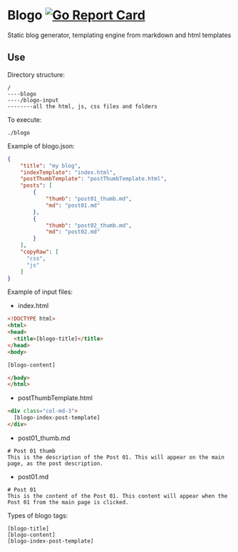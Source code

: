 # Blogo [![Go Report Card](https://goreportcard.com/badge/github.com/arnaucode/blogo)](https://goreportcard.com/report/github.com/arnaucode/blogo)
Static blog generator, templating engine from markdown and html templates


## Use
Directory structure:

```
/
----blogo
----/blogo-input
--------all the html, js, css files and folders
```

To execute:
```
./blogo
```

Example of blogo.json:

```json
{
    "title": "my blog",
    "indexTemplate": "index.html",
    "postThumbTemplate": "postThumbTemplate.html",
    "posts": [
        {
            "thumb": "post01_thumb.md",
            "md": "post01.md"
        },
        {
            "thumb": "post02_thumb.md",
            "md": "post02.md"
        }
    ],
    "copyRaw": [
      "css",
      "js"
    ]
}
```


Example of input files:
- index.html

```html
<!DOCTYPE html>
<html>
<head>
  <title>[blogo-title]</title>
</head>
<body>

[blogo-content]

</body>
</html>
```

- postThumbTemplate.html

```html
<div class="col-md-3">
  [blogo-index-post-template]
</div>

```

- post01_thumb.md

```
# Post 01 thumb
This is the description of the Post 01. This will appear on the main page, as the post description.
```

- post01.md

```
# Post 01
This is the content of the Post 01. This content will appear when the Post 01 from the main page is clicked.
```


Types of blogo tags:

```
[blogo-title]
[blogo-content]
[blogo-index-post-template]
```

